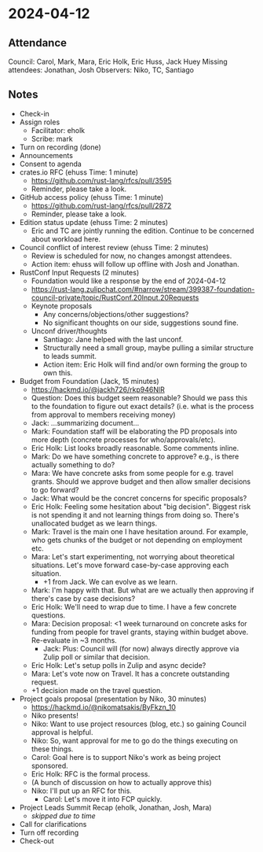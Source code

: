 # 2024-04-12

## Attendance

Council: Carol, Mark, Mara, Eric Holk, Eric Huss, Jack Huey
Missing attendees: Jonathan, Josh
Observers: Niko, TC, Santiago

## Notes

- Check-in
- Assign roles
    - Facilitator: eholk
    - Scribe: mark
- Turn on recording (done)
- Announcements
- Consent to agenda
- crates.io RFC (ehuss Time: 1 minute)
    - https://github.com/rust-lang/rfcs/pull/3595
    - Reminder, please take a look.
- GitHub access policy (ehuss Time: 1 minute)
    - https://github.com/rust-lang/rfcs/pull/2872
    - Reminder, please take a look.
- Edition status update (ehuss Time: 2 minutes)
    - Eric and TC are jointly running the edition. Continue to be concerned about workload here.
- Council conflict of interest review (ehuss Time: 2 minutes)
    - Review is scheduled for now, no changes amongst attendees.
    - Action item: ehuss will follow up offline with Josh and Jonathan.
- RustConf Input Requests (2 minutes)
    - Foundation would like a response by the end of 2024-04-12
    - https://rust-lang.zulipchat.com/#narrow/stream/399387-foundation-council-private/topic/RustConf.20Input.20Requests
    - Keynote proposals
        - Any concerns/objections/other suggestions?
        - No significant thoughts on our side, suggestions sound fine.
    - Unconf driver/thoughts
        - Santiago: Jane helped with the last unconf.
        - Structurally need a small group, maybe pulling a similar structure to leads summit.
        - Action item: Eric Holk will find and/or own forming the group to own this.
- Budget from Foundation (Jack, 15 minutes)
    - https://hackmd.io/@jackh726/rkp946NlR
    - Question: Does this budget seem reasonable? Should we pass this to the foundation to figure out exact details? (i.e. what is the process from approval to members receiving money)
    - Jack: ...summarizing document...
    - Mark: Foundation staff will be elaborating the PD proposals into more depth (concrete processes for who/approvals/etc).
    - Eric Holk: List looks broadly reasonable. Some comments inline.
    - Mark: Do we have something concrete to approve? e.g., is there actually something to do?
    - Mara: We have concrete asks from some people for e.g. travel grants. Should we approve budget and then allow smaller decisions to go forward?
    - Jack: What would be the concret concerns for specific proposals?
    - Eric Holk: Feeling some hesitation about "big decision". Biggest risk is not spending it and not learning things from doing so. There's unallocated budget as we learn things.
    - Mark: Travel is the main one I have hesitation around. For example, who gets chunks of the budget or not depending on employment etc.
    - Mara: Let's start experimenting, not worrying about theoretical situations. Let's move forward case-by-case approving each situation.
        - +1 from Jack. We can evolve as we learn.
    - Mark: I'm happy with that. But what are we actually then approving if there's case by case decisions?
    - Eric Holk: We'll need to wrap due to time. I have a few concrete questions.
    - Mara: Decision proposal: <1 week turnaround on concrete asks for funding from people for travel grants, staying within budget above. Re-evaluate in ~3 months.
        - Jack: Plus: Council will (for now) always directly approve via Zulip poll or similar that decision.
    - Eric Holk: Let's setup polls in Zulip and async decide?
    - Mara: Let's vote now on Travel. It has a concrete outstanding request.
    - +1 decision made on the travel question.
- Project goals proposal (presentation by Niko, 30 minutes)
    - https://hackmd.io/@nikomatsakis/ByFkzn_10
    - Niko presents!
    - Niko: Want to use project resources (blog, etc.) so gaining Council approval is helpful.
    - Niko: So, want approval for me to go do the things executing on these things.
    - Carol: Goal here is to support Niko's work as being project sponsored.
    - Eric Holk: RFC is the formal process.
    - (A bunch of discussion on how to actually approve this)
    - Niko: I'll put up an RFC for this.
        - Carol: Let's move it into FCP quickly.
- Project Leads Summit Recap (eholk, Jonathan, Josh, Mara)
    - *skipped due to time*
- Call for clarifications
- Turn off recording
- Check-out
